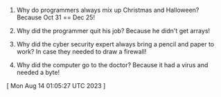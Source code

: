  
1. Why do programmers always mix up Christmas and Halloween? Because Oct 31 == Dec 25!

2. Why did the programmer quit his job? Because he didn't get arrays!

3. Why did the cyber security expert always bring a pencil and paper to work? In case they needed to draw a firewall!

4. Why did the computer go to the doctor? Because it had a virus and needed a byte!
 
[ 
Mon Aug 14 01:05:27 UTC 2023
 ]
